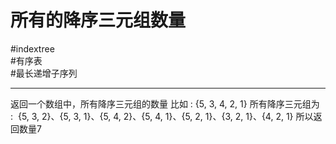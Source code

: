 # 所有的降序三元组数量
#indextree  
#有序表  
#最长递增子序列   


---

返回一个数组中，所有降序三元组的数量
比如 : {5, 3, 4, 2, 1}
所有降序三元组为 : 
{5, 3, 2}、{5, 3, 1}、{5, 4, 2}、{5, 4, 1}、{5, 2, 1}、{3, 2, 1}、{4, 2, 1}
所以返回数量7